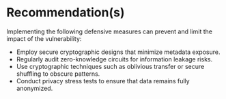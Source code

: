 # Recommendation(s)

Implementing the following defensive measures can prevent and limit the impact of the vulnerability:

- Employ secure cryptographic designs that minimize metadata exposure.  
- Regularly audit zero-knowledge circuits for information leakage risks.  
- Use cryptographic techniques such as oblivious transfer or secure shuffling to obscure patterns.  
- Conduct privacy stress tests to ensure that data remains fully anonymized.  

